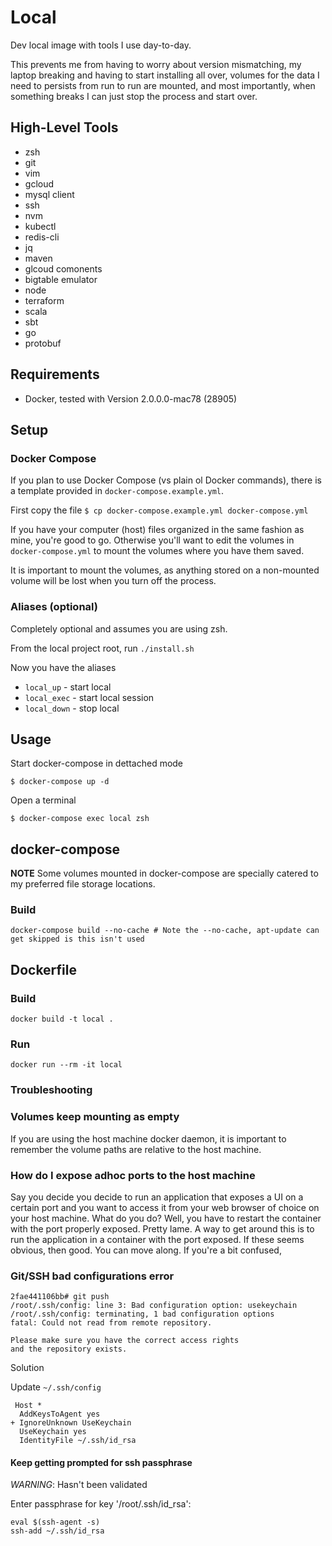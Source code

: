 # Local

Dev local image with tools I use day-to-day.

This prevents me from having to worry about version mismatching, my
laptop breaking and having to start installing all over, volumes for the
data I need to persists from run to run are mounted, and most
importantly, when something breaks I can just stop the process and start
over.

## High-Level Tools

- zsh
- git
- vim
- gcloud
- mysql client
- ssh
- nvm
- kubectl
- redis-cli
- jq
- maven
- glcoud comonents
- bigtable emulator
- node
- terraform
- scala
- sbt
- go
- protobuf

## Requirements

- Docker, tested with Version 2.0.0.0-mac78 (28905)

## Setup

### Docker Compose

If you plan to use Docker Compose (vs plain ol Docker commands), there
is a template provided in `docker-compose.example.yml`.

First copy the file `$ cp docker-compose.example.yml docker-compose.yml`

If you have your computer (host) files organized in the same fashion as
mine, you're good to go. Otherwise you'll want to edit the volumes in
`docker-compose.yml` to mount the volumes where you have them saved.

It is important to mount the volumes, as anything stored on a
non-mounted volume will be lost when you turn off the process.

### Aliases (optional)

Completely optional and assumes you are using zsh.

From the local project root, run `./install.sh`

Now you have the aliases
- `local_up` - start local
- `local_exec` - start local session
- `local_down` - stop local

## Usage

Start docker-compose in dettached mode

```
$ docker-compose up -d
```

Open a terminal

```
$ docker-compose exec local zsh
```

## docker-compose

**NOTE** Some volumes mounted in docker-compose are specially catered to
my preferred file storage locations.

### Build

```
docker-compose build --no-cache # Note the --no-cache, apt-update can get skipped is this isn't used
```

## Dockerfile

### Build

```
docker build -t local .
```

### Run

```
docker run --rm -it local
```

### Troubleshooting

### Volumes keep mounting as empty

If you are using the host machine docker daemon, it is important to
remember the volume paths are relative to the host machine.

### How do I expose adhoc ports to the host machine

Say you decide you decide to run an application that exposes a UI on a
certain port and you want to access it from your web browser of choice
on your host machine. What do you do? Well, you have to restart the
container with the port properly exposed. Pretty lame. A way to get
around this is to run the application in a container with the port
exposed. If these seems obvious, then good. You can move along. If
you're a bit confused,

### Git/SSH bad configurations error

```
2fae441106bb# git push
/root/.ssh/config: line 3: Bad configuration option: usekeychain
/root/.ssh/config: terminating, 1 bad configuration options
fatal: Could not read from remote repository.

Please make sure you have the correct access rights
and the repository exists.
```

Solution

Update `~/.ssh/config`

```
 Host *
  AddKeysToAgent yes
+ IgnoreUnknown UseKeychain
  UseKeychain yes
  IdentityFile ~/.ssh/id_rsa
```

#### Keep getting prompted for ssh passphrase

*WARNING*: Hasn't been validated

Enter passphrase for key '/root/.ssh/id_rsa':

```
eval $(ssh-agent -s)
ssh-add ~/.ssh/id_rsa
```

